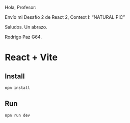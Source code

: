 Hola, Profesor:

Envío mi Desafío 2 de React 2, Context I:
“NATURAL PIC”


Saludos. Un abrazo.

Rodrigo Paz G64.


# React + Vite

## Install

```bash
npm install
```

## Run

```bash
npm run dev
```
